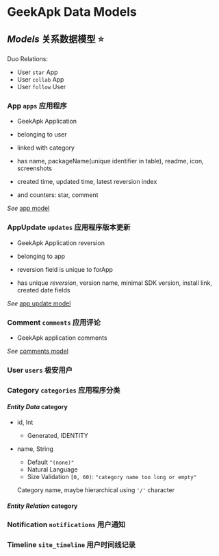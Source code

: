 # GeekApk Data Models

## _Models_ 关系数据模型 ⭐️

Duo Relations:

* User `star` App
* User `collab` App
* User `follow` User

### App `apps` 应用程序

* GeekApk Application

* belonging to user
* linked with category

* has name, packageName(unique identifier in table), readme, icon, screenshots
* created time, updated time, latest reversion index

* and counters: star, comment

_See_ [app model](models/app.api-inline.md)

### AppUpdate `updates` 应用程序版本更新

* GeekApk Application reversion

* belonging to app

* reversion field is unique to forApp

* has unique *reversion*, version name, minimal SDK version, install link, created date fields

_See_ [app update model](models/reversion.api-inline.md)

### Comment `comments` 应用评论

* GeekApk application comments

_See_ [comments model](models/comment.api-inline.md)

### User `users` 极安用户

### Category `categories` 应用程序分类

#### _Entity Data_ category

* id, Int
  * Generated, IDENTITY

* name, String
  * Default `"(none)"`
  * Natural Language
  * Size Validation `[0, 60)`: `"category name too long or empty"`

  Category name, maybe hierarchical using `'/'` character

#### _Entity Relation_ category

### Notification `notifications` 用户通知

### Timeline `site_timeline` 用户时间线记录
